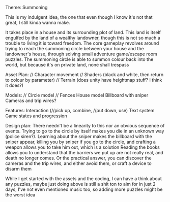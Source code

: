 Theme: Summoning

This is my indulgent idea, the one that even though I know it's not that great, I still kinda wanna make.

It takes place in a house and its surrounding plot of land. This land is itself engulfed by the land of a wealthy landowner, though this is not so much a trouble to living it is toward freedom.
The core gameplay revolves around trying to reach the summoning circle between your house and the landowner's house, through solving small adventure game/escape room puzzles.
The summoning circle is able to summon colour back into the world, but because it's on private land, none shall trespass

Asset Plan:
// Character movement
// Shaders (black and white, then return to colour by parameter)
// Terrain (does unity have heightmap stuff? I think it does?)

Models:
// Circle model
// Fences
House model
Billboard with sniper
Cameras and trip wires?

Features:
Interaction (//pick up, combine, //put down, use)
Text system
Game states and progression

Design plan:
There needn't be a linearity to this nor an obvious sequence of events. Trying to go to the circle by itself makes you die in an unknown way (police siren?). Learning about the sniper makes the billboard with the sniper appear, killing you by sniper if you go to the circle, and crafting a weapon allows you to take him out, which is a solution
Reading the books allows you to understand that the barriers we put up are not really real, and death no longer comes.
Or the practical answer, you can discover the cameras and the trip wires, and either avoid them, or craft a device to disarm them

While I get started with the assets and the coding, I can have a think about any puzzles, maybe just doing above is still a shit ton to aim for in just 2 days, I've not even mentioned music too, so adding more puzzles might be the worst idea